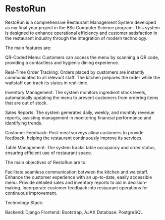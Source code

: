 # RestoRun
RestoRun is a comprehensive Restaurant Management System developed as my final year project in the BSc Computer Science program. This system is designed to enhance operational efficiency and customer satisfaction in the restaurant industry through the integration of modern technology.

The main features are:


QR-Coded Menu: Customers can access the menu by scanning a QR code, providing a contactless and hygienic dining experience.

Real-Time Order Tracking: Orders placed by customers are instantly communicated to all relevant staff. The kitchen prepares the order while the waitstaff can track its status in real-time.

Inventory Management: The system monitors ingredient stock levels, automatically updating the menu to prevent customers from ordering items that are out of stock.

Sales Reports: The system generates daily, weekly, and monthly revenue reports, assisting management in monitoring financial performance and identifying trends.

Customer Feedback: Post-meal surveys allow customers to provide feedback, helping the restaurant continuously improve its services.

Table Management: The system tracks table occupancy and order status, ensuring efficient use of restaurant space.

The main objectives of RestoRun are to:


Facilitate seamless communication between the kitchen and waitstaff.
Enhance the customer experience with an up-to-date, easily accessible menu.
Provide detailed sales and inventory reports to aid in decision-making.
Incorporate customer feedback into restaurant operations for continuous improvement.

Technology Stack:


Backend: Django
Frontend: Bootstrap, AJAX
Database: PostgreSQL
